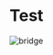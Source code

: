 # Test
![bridge](https://user-images.githubusercontent.com/61084605/155285819-59c4d043-be76-4a1e-9987-63467eaa8fcc.png)
